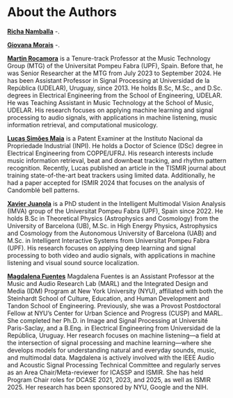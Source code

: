 About the Authors
=================

[**Richa Namballa**](https://richa-namballa.github.io) -.

<!-- <a href="https://mepdavies.github.io" target="_blank">website</a> -->

[**Giovana Morais**](https://steinhardt.nyu.edu/people/giovana-morais) -.

<!-- <a href="https://mepdavies.github.io" target="_blank">website</a> -->

[**Martin Rocamora**](https://rocamora.uy) is a Tenure-track Professor at the Music Technology Group (MTG) of the Universitat Pompeu Fabra (UPF), Spain. Before that, he was Senior Researcher at the MTG from July 2023 to September 2024. He has been Assistant Professor in Signal Processing at Universidad de la República (UDELAR), Uruguay, since 2013. He holds B.Sc, M.Sc., and D.Sc. degrees in Electrical Engineering from the School of Engineering, UDELAR. He was Teaching Assistant in Music Technology at the School of Music, UDELAR. His research focuses on applying machine learning and signal processing to audio signals, with applications in machine listening, music information retrieval, and computational musicology.

<!-- <a href="https://rocamora.uy" target="_blank">website</a> -->

[**Lucas Simões Maia**](https://www02.smt.ufrj.br/~lucas.maia/en/index.html)  is a Patent Examiner at the Instituto Nacional da Propriedade Industrial (INPI). He holds a Doctor of Science (DSc) degree in Electrical Engineering from COPPE/UFRJ. His research interests include music information retrieval, beat and downbeat tracking, and rhythm pattern recognition. Recently, Lucas published an article in the TISMIR journal about training state-of-the-art beat trackers using limited data. Additionally, he had a paper accepted for ISMIR 2024 that focuses on the analysis of Candomblé bell patterns. 

<!-- <a href="https://www02.smt.ufrj.br/~lucas.maia/en/index.html" target="_blank">website</a> -->

[**Xavier Juanola**](https:/xavijuanola.github.io) is a PhD student in the Intelligent Multimodal Vision Analysis (IMVA) group of the Universitat Pompeu Fabra (UPF), Spain since 2022. He holds B.Sc in Theoretical Physics (Astrophysics and Cosmology) from the University of Barcelona (UB), M.Sc. in High Energy Physics, Astrophysics and Cosmology from the Autonomous University of Barcelona (UAB) and M.Sc. in Intelligent Interactive Systems from Universitat Pompeu Fabra (UPF). His research focuses on applying deep learning and signal processing to both video and audio signals, with applications in machine listening and visual sound source localization.

<!-- <a href="https:/xavijuanola.github.io" target="_blank">website</a> -->

[**Magdalena Fuentes**](https://magdalenafuentes.github.io) Magdalena Fuentes is an Assistant Professor at the Music and Audio Research Lab (MARL) and the Integrated Design and Media (IDM) Program at New York University (NYU), affiliated with both the Steinhardt School of Culture, Education, and Human Development and Tandon School of Engineering. Previously, she was a Provost Postdoctoral Fellow at NYU’s Center for Urban Science and Progress (CUSP) and MARL. She completed her Ph.D. in Image and Signal Processing at Université Paris-Saclay, and a B.Eng. in Electrical Engineering from Universidad de la República, Uruguay. Her research focuses on machine listening—a field at the intersection of signal processing and machine learning—where she develops models for understanding natural and everyday sounds, music, and multimodal data. Magdalena is actively involved with the IEEE Audio and Acoustic Signal Processing Technical Committee and regularly serves as an Area Chair/Meta-reviewer for ICASSP and ISMIR. She has held Program Chair roles for DCASE 2021, 2023, and 2025, as well as ISMIR 2025. Her research has been sponsored by NYU, Google and the NIH.

<!-- <a href="https://magdalenafuentes.github.io" target="_blank">website</a> -->

